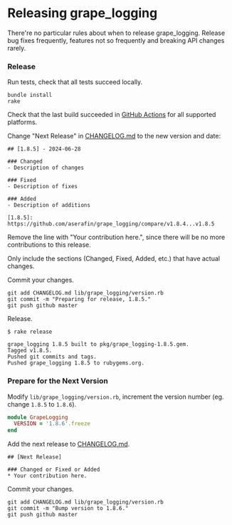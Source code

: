 # Releasing grape_logging

There're no particular rules about when to release grape_logging. Release bug fixes frequently, features not so frequently and breaking API changes rarely.

### Release

Run tests, check that all tests succeed locally.

```
bundle install
rake
```

Check that the last build succeeded in [GitHub Actions](https://github.com/aserafin/grape_logging/actions) for all supported platforms.

Change "Next Release" in [CHANGELOG.md](https://github.com/aserafin/grape_logging/blob/master/CHANGELOG.md) to the new version and date:

```
## [1.8.5] - 2024-06-28

### Changed
- Description of changes

### Fixed
- Description of fixes

### Added
- Description of additions

[1.8.5]: https://github.com/aserafin/grape_logging/compare/v1.8.4...v1.8.5
```

Remove the line with "Your contribution here.", since there will be no more contributions to this release.

Only include the sections (Changed, Fixed, Added, etc.) that have actual changes.

Commit your changes.

```
git add CHANGELOG.md lib/grape_logging/version.rb
git commit -m "Preparing for release, 1.8.5."
git push github master
```

Release.

```
$ rake release

grape_logging 1.8.5 built to pkg/grape_logging-1.8.5.gem.
Tagged v1.8.5.
Pushed git commits and tags.
Pushed grape_logging 1.8.5 to rubygems.org.
```

### Prepare for the Next Version

Modify `lib/grape_logging/version.rb`, increment the version number (eg. change `1.8.5` to `1.8.6`).

```ruby
module GrapeLogging
  VERSION = '1.8.6'.freeze
end
```

Add the next release to [CHANGELOG.md](https://github.com/aserafin/grape_logging/blob/master/CHANGELOG.md).

```
## [Next Release]

### Changed or Fixed or Added
* Your contribution here.
```

Commit your changes.

```
git add CHANGELOG.md lib/grape_logging/version.rb
git commit -m "Bump version to 1.8.6."
git push github master
```
